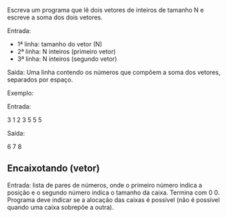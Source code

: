Escreva um programa que lê dois vetores de inteiros de tamanho N e escreve a soma dos dois vetores.

Entrada: 

- 1ª linha: tamanho do vetor (N)
- 2ª linha: N inteiros (primeiro vetor)
- 3ª linha: N inteiros (segundo vetor)

Saída:
Uma linha contendo os números que compõem a soma dos vetores, separados por espaço.

Exemplo:

Entrada:

3
1 2 3
5 5 5

Saída:

6 7 8





























## Encaixotando (vetor)

Entrada: lista de pares de números, onde o primeiro número indica a posição e o segundo número indica o tamanho da caixa. Termina com 0 0. Programa deve indicar se a alocação das caixas é possível (não é possível quando uma caixa sobrepõe a outra).
